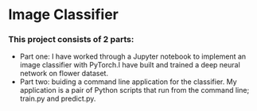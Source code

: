 # Image Classifier 

### This project consists of 2 parts:
- Part one: I have worked through a Jupyter notebook to implement an image classifier with PyTorch.I have built and trained a deep neural network on flower dataset.
- Part two: buiding a command line application for the classifier. My application is a pair of Python scripts that run from the command line; train.py and predict.py.
